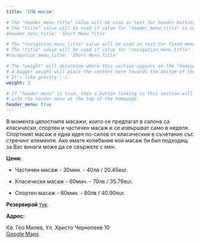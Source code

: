```yaml
---
title: 'СПА масаж'

# The "header_menu_title" value will be used as text for header buttons.
# The "title" value will be used if value for "header_menu_title" is not provided.
#header_menu_title: 'Short Menu Title'

# The "navigation_menu_title" value will be used as text for fixed menu items.
# The "title" value will be used if value for "navigation_menu_title" is not provided.
#navigation_menu_title: 'Short Menu Title'

# The "weight" will determine where this section appears on the "homepage".
# A bigger weight will place the content more towards the bottom of the page.
# It's like gravity ;-).
weight: 3

# If "header_menu" is true, then a button linking to this section will be placed
# into the header menu at the top of the homepage.
header_menu: true
---
```


В момента цялостните масажи, които се предлагат в салона са класически, спортен
и частичен масаж и се извършват само в неделя. Спортният масаж е една идея
по-силов от класическия в съчетание със стречинг елементи. Ако имате колебание
кой масаж би бил подходящ за Вас винаги може да се свържете с мен.

**Цени:**

- Частичен масаж - 30мин. - 40лв / 20.45eur.

- Класически масаж - 60мин. - 70лв / 35.79eur.

- Спортен масаж - 60мин. - 80лв / 40.90eur.

**Резервирай** [тук](https://calendly.com/steliyana-ka).

**Адрес:**

Кв. Гео Милев, Ул. Христо Чернопеев 10\
[Google Maps](https://maps.app.goo.gl/rV4AFuJaPecTUdmL9)

